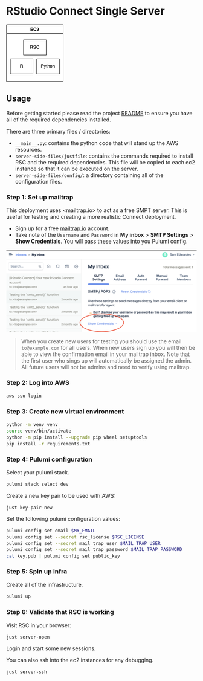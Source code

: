 # RStudio Connect Single Server

![](infra.drawio.png)

## Usage

Before getting started please read the project [README](../../README.md) to ensure you have all of the required dependencies installed.

There are three primary files / directories:

- `__main__.py`: contains the python code that will stand up the AWS resources.
- `server-side-files/justfile`: contains the commands required to install RSC and the required dependencies. This file will be copied to each ec2 instance so that it can be executed on the server.
- `server-side-files/config/`: a directory containing all of the configuration files.

### Step 1: Set up mailtrap

This deployment uses <mailtrap.io> to act as a free SMPT server. This is useful for testing and creating a more realistic Connect deployment.

- Sign up for a free [mailtrap.io](https://mailtrap.io/register/signup?ref=header) account.
- Take note of the `Username` and `Password` in **My inbox** > **SMTP Settings** > **Show Credentials**. You will pass these values into you Pulumi config.

![mailtrap screenshot](imgs/mailtrap-settings.png)

> When you create new users for testing you should use the email `to@example.com` for all users. When new users sign up you will then be able to view the confirmation email in your mailtrap inbox. Note that the first user who sings up will automatically be assigned the admin. All future users will not be admins and need to verify using mailtrap.

### Step 2: Log into AWS

```bash
aws sso login
```

### Step 3: Create new virtual environment

```bash
python -m venv venv
source venv/bin/activate
python -m pip install --upgrade pip wheel setuptools
pip install -r requirements.txt
```

### Step 4: Pulumi configuration

Select your pulumi stack.

```bash
pulumi stack select dev
```

Create a new key pair to be used with AWS:

```
just key-pair-new
```

Set the following pulumi configuration values:

```bash
pulumi config set email $MY_EMAIL
pulumi config set --secret rsc_license $RSC_LICENSE
pulumi config set --secret mail_trap_user $MAIL_TRAP_USER
pulumi config set --secret mail_trap_password $MAIL_TRAP_PASSWORD
cat key.pub | pulumi config set public_key
```

### Step 5: Spin up infra

Create all of the infrastructure.

```bash
pulumi up
```

### Step 6: Validate that RSC is working

Visit RSC in your browser:

```
just server-open
```

Login and start some new sessions.

You can also ssh into the ec2 instances for any debugging.

```bash
just server-ssh
```